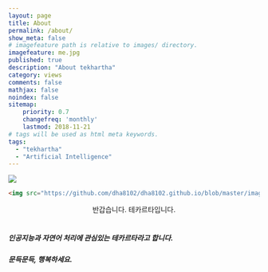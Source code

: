 ```yaml
---
layout: page
title: About
permalink: /about/
show_meta: false
# imagefeature path is relative to images/ directory.
imagefeature: me.jpg
published: true
description: "About tekhartha"
category: views
comments: false
mathjax: false
noindex: false
sitemap:
    priority: 0.7
    changefreq: 'monthly'
    lastmod: 2018-11-21
# tags will be used as html meta keywords.    
tags:
  - "tekhartha"
  - "Artificial Intelligence"
---
```






![]("https://github.com/dha8102/dha8102.github.io/blob/master/images/me.jpg")





```html
<img src="https://github.com/dha8102/dha8102.github.io/blob/master/images/me.jpg">
```

<center>
반갑습니다. 테카르타입니다.
</center>




<br>








##### 인공지능과 자연어 처리에 관심있는 테카르타라고 합니다.

##### 문득문득, 행복하세요.

